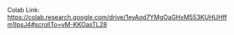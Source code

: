 
Colab Link: https://colab.research.google.com/drive/1eyAod7YMgOaGHxM553KUHUHffm1IpsJ4#scrollTo=vM-KKOasTL28
